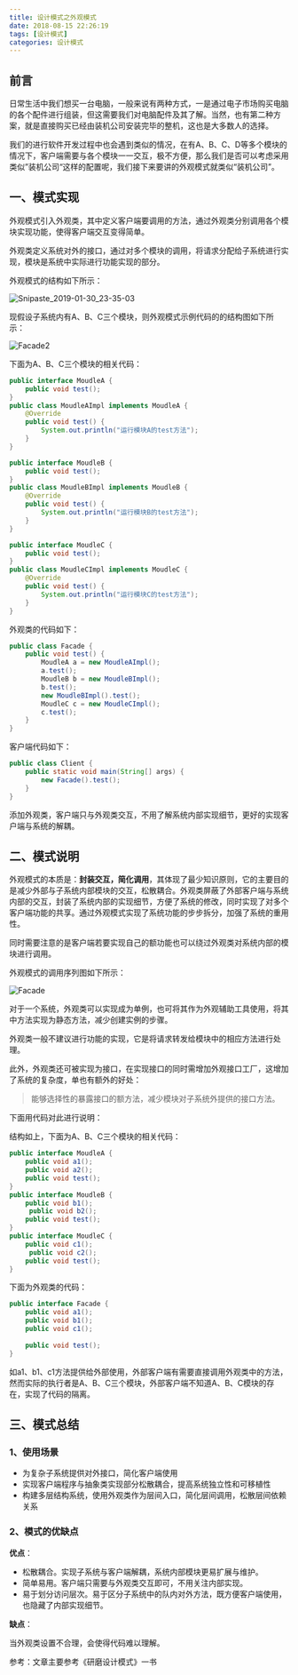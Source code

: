 ```yaml
---
title: 设计模式之外观模式
date: 2018-08-15 22:26:19
tags: [设计模式]
categories: 设计模式
---
```

## 前言

日常生活中我们想买一台电脑，一般来说有两种方式，一是通过电子市场购买电脑的各个配件进行组装，但这需要我们对电脑配件及其了解。当然，也有第二种方案，就是直接购买已经由装机公司安装完毕的整机，这也是大多数人的选择。

我们的进行软件开发过程中也会遇到类似的情况，在有A、B、C、D等多个模块的情况下，客户端需要与各个模块一一交互，极不方便，那么我们是否可以考虑采用类似”装机公司“这样的配置呢，我们接下来要讲的外观模式就类似“装机公司”。

## 一、模式实现

外观模式引入外观类，其中定义客户端要调用的方法，通过外观类分别调用各个模块实现功能，使得客户端交互变得简单。

外观类定义系统对外的接口，通过对多个模块的调用，将请求分配给子系统进行实现，模块是系统中实际进行功能实现的部分。

外观模式的结构如下所示：

![Snipaste_2019-01-30_23-35-03](/img/2018-06/1147448-20190130233911912-1824468859.png)

现假设子系统内有A、B、C三个模块，则外观模式示例代码的的结构图如下所示：

![Facade2](/img/2018-06/1147448-20190130233936753-1220581095.png)

下面为A、B、C三个模块的相关代码：

```java
public interface MoudleA {
	public void test();
}
public class MoudleAImpl implements MoudleA {
	@Override
	public void test() {
		System.out.println("运行模块A的test方法");
	}
}

public interface MoudleB {
	public void test();
}
public class MoudleBImpl implements MoudleB {
	@Override
	public void test() {
		System.out.println("运行模块B的test方法");
	}
}

public interface MoudleC {
	public void test();
}
public class MoudleCImpl implements MoudleC {
	@Override
	public void test() {
		System.out.println("运行模块C的test方法");
	}
}
```

外观类的代码如下：

```java
public class Facade {
	public void test() {
		MoudleA a = new MoudleAImpl();
		a.test();
		MoudleB b = new MoudleBImpl();
		b.test();
		new MoudleBImpl().test();
		MoudleC c = new MoudleCImpl();
		c.test();
	}
}
```

客户端代码如下：

```java
public class Client {
	public static void main(String[] args) {
		new Facade().test();
	}
}
```

添加外观类，客户端只与外观类交互，不用了解系统内部实现细节，更好的实现客户端与系统的解耦。

## 二、模式说明

外观模式的本质是：**封装交互，简化调用**，其体现了最少知识原则，它的主要目的是减少外部与子系统内部模块的交互，松散耦合。外观类屏蔽了外部客户端与系统内部的交互，封装了系统内部的实现细节，方便了系统的修改，同时实现了对多个客户端功能的共享。通过外观模式实现了系统功能的步步拆分，加强了系统的重用性。

同时需要注意的是客户端若要实现自己的额功能也可以绕过外观类对系统内部的模块进行调用。

外观模式的调用序列图如下所示：

![Facade](/img/2018-06/1147448-20190130233957724-41952167.png)

对于一个系统，外观类可以实现成为单例，也可将其作为外观辅助工具使用，将其中方法实现为静态方法，减少创建实例的步骤。

外观类一般不建议进行功能的实现，它是将请求转发给模块中的相应方法进行处理。

此外，外观类还可被实现为接口，在实现接口的同时需增加外观接口工厂，这增加了系统的复杂度，单也有额外的好处：

> 能够选择性的暴露接口的额方法，减少模块对子系统外提供的接口方法。

下面用代码对此进行说明：

结构如上，下面为A、B、C三个模块的相关代码：

```java
public interface MoudleA {
    public void a1();
    public void a2();
	public void test();
}
public interface MoudleB {
    public void b1();
     public void b2();
	public void test();
}
public interface MoudleC {
    public void c1();
     public void c2();
	public void test();
}
```

下面为外观类的代码：

```java
public interface Facade {
    public void a1();
    public void b1();
    public void c1();
    
	public void test();
}
```

如a1、b1、c1方法提供给外部使用，外部客户端有需要直接调用外观类中的方法，然而实际的执行者是A、B、C三个模块，外部客户端不知道A、B、C模块的存在，实现了代码的隔离。

## 三、模式总结

### 1、使用场景

* 为复杂子系统提供对外接口，简化客户端使用
* 实现客户端程序与抽象类实现部分松散耦合，提高系统独立性和可移植性
* 构建多层结构系统，使用外观类作为层间入口，简化层间调用，松散层间依赖关系

### 2、模式的优缺点

**优点**：

* 松散耦合。实现子系统与客户端解耦，系统内部模块更易扩展与维护。
* 简单易用。客户端只需要与外观类交互即可，不用关注内部实现。
* 易于划分访问层次。易于区分子系统中的队内对外方法，既方便客户端使用，也隐藏了内部实现细节。

**缺点**：

当外观类设置不合理，会使得代码难以理解。



参考：文章主要参考《研磨设计模式》一书